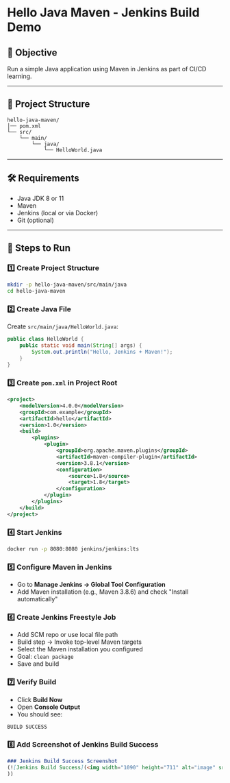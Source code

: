 # Hello Java Maven - Jenkins Build Demo

## 📌 Objective
Run a simple Java application using Maven in Jenkins as part of CI/CD learning.

---

## 📂 Project Structure
```
hello-java-maven/
│── pom.xml
└── src/
    └── main/
        └── java/
            └── HelloWorld.java
```

---

## 🛠 Requirements
- Java JDK 8 or 11
- Maven
- Jenkins (local or via Docker)
- Git (optional)

---

## 📜 Steps to Run

### 1️⃣ Create Project Structure
```bash
mkdir -p hello-java-maven/src/main/java
cd hello-java-maven
```

### 2️⃣ Create Java File
Create `src/main/java/HelloWorld.java`:
```java
public class HelloWorld {
    public static void main(String[] args) {
        System.out.println("Hello, Jenkins + Maven!");
    }
}
```

### 3️⃣ Create `pom.xml` in Project Root
```xml
<project>
    <modelVersion>4.0.0</modelVersion>
    <groupId>com.example</groupId>
    <artifactId>hello</artifactId>
    <version>1.0</version>
    <build>
        <plugins>
            <plugin>
                <groupId>org.apache.maven.plugins</groupId>
                <artifactId>maven-compiler-plugin</artifactId>
                <version>3.8.1</version>
                <configuration>
                    <source>1.8</source>
                    <target>1.8</target>
                </configuration>
            </plugin>
        </plugins>
    </build>
</project>
```

### 4️⃣ Start Jenkins
```bash
docker run -p 8080:8080 jenkins/jenkins:lts
```

### 5️⃣ Configure Maven in Jenkins
- Go to **Manage Jenkins → Global Tool Configuration**
- Add Maven installation (e.g., Maven 3.8.6) and check "Install automatically"

### 6️⃣ Create Jenkins Freestyle Job
- Add SCM repo or use local file path
- Build step → Invoke top-level Maven targets
- Select the Maven installation you configured
- Goal: `clean package`
- Save and build

### 7️⃣ Verify Build
- Click **Build Now**
- Open **Console Output**
- You should see:
```
BUILD SUCCESS
```

### 8️⃣ Add Screenshot of Jenkins Build Success

```markdown
### Jenkins Build Success Screenshot
(![Jenkins Build Success](<img width="1090" height="711" alt="image" src="https://github.com/user-attachments/assets/7f406da0-f6c4-42ae-a334-e6abd2b71bba" />
))
```
